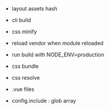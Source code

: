 - layout assets hash
- cli build
- css minify


- reload vendor when module reloaded
- run build with NODE_ENV=production


- css bundle
- css resolve
- .vue files
- config.include : glob array
